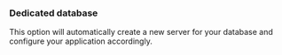 

### Dedicated database

This option will automatically create a new server for your database and configure your application accordingly.

